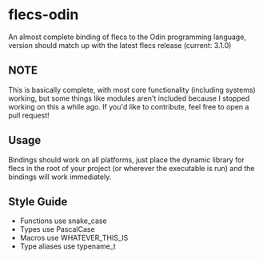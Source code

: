 # flecs-odin
 An almost complete binding of flecs to the Odin programming language,
 version should match up with the latest flecs release (current: 3.1.0)
 
## NOTE
 This is basically complete, with most core functionality (including systems) working, but some things like modules aren't included because I stopped working on this a while ago. If you'd like to contribute, feel free to open a pull request!

## Usage
Bindings should work on all platforms, just place the dynamic library for flecs in the root of your project (or wherever the executable is run) and the bindings will work immediately.

## Style Guide
- Functions use snake_case
- Types use PascalCase
- Macros use WHATEVER_THIS_IS
- Type aliases use typename_t
